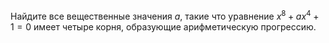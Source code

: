 Найдите все вещественные значения $a$, такие что уравнение $x^8+ax^4+1=0$ имеет четыре корня, образующие арифметическую прогрессию.